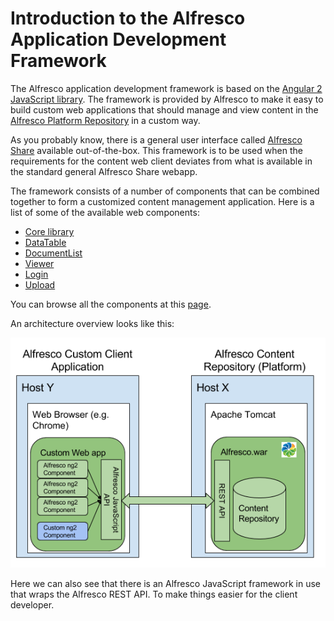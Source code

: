 # Introduction to the Alfresco Application Development Framework

The Alfresco application development framework is based on the [Angular 2 JavaScript library](https://angular.io/).
The framework is provided by Alfresco to make it easy to build custom web applications that 
should manage and view content in the [Alfresco Platform Repository](http://docs.alfresco.com/5.1/concepts/content-repo-about.html) in a custom way.

As you probably know, there is a general user interface called [Alfresco Share](http://docs.alfresco.com/5.1/concepts/gs-intro.html) available out-of-the-box. 
This framework is to be used when the requirements for the content web client deviates from what is available in the standard general Alfresco Share webapp.  
 
The framework consists of a number of components that can be combined together to form a customized content management application.
Here is a list of some of the available web components:

- [Core library](ng2-components/ng2-alfresco-core/README.md)
- [DataTable](ng2-components/ng2-alfresco-datatable/README.md)
- [DocumentList](ng2-components/ng2-alfresco-documentlist/README.md)
- [Viewer](ng2-components/ng2-alfresco-viewer/README.md)
- [Login](ng2-components/ng2-alfresco-login/README.md)
- [Upload](ng2-components/ng2-alfresco-upload/README.md)

You can browse all the components at this [page](http://devproducts.alfresco.me/).

An architecture overview looks like this:

<p align="center">
  <img title="alfresco-dev-framework-architecture" alt='alfresco' src='assets/alfresco-app-dev-framework-architecture.png'></img>
</p>

Here we can also see that there is an Alfresco JavaScript framework in use that wraps the Alfresco REST API. To make things easier for the client developer.


